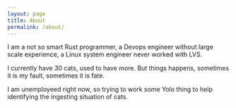 ```yaml
---
layout: page
title: About
permalink: /about/
---
```


I am a not so smart Rust programmer, a Devops engineer without large scale experience, a Linux system engineer never worked with LVS.

I currently have 30 cats, used to have more. But things happens, sometimes it is my fault, sometimes it is fate.

I am unemployeed right now, so trying to work some Yolo thing to help identifying the ingesting situation of cats.

